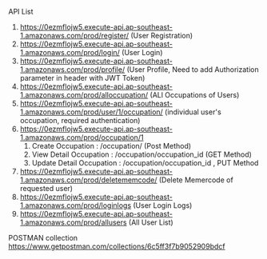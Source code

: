 

API List

1) https://0ezmflojw5.execute-api.ap-southeast-1.amazonaws.com/prod/register/ (User Registration)
2) https://0ezmflojw5.execute-api.ap-southeast-1.amazonaws.com/prod/login/ (User Login)
3) https://0ezmflojw5.execute-api.ap-southeast-1.amazonaws.com/prod/profile/ (User Profile, Need to add Authorization parameter in header with JWT Token)
4) https://0ezmflojw5.execute-api.ap-southeast-1.amazonaws.com/prod/alloccupation/ (ALl Occupations of Users)
5) https://0ezmflojw5.execute-api.ap-southeast-1.amazonaws.com/prod/user/1/occupation/ (individual user's occupation, required authentication)
6) https://0ezmflojw5.execute-api.ap-southeast-1.amazonaws.com/prod/occupation/1 
   1) Create Occupation : /occupation/ (Post Method)
   2) View Detail Occupation : /occupation/occupation_id (GET Method)
   3) Update Detail Occupation : /occupation/occupation_id , PUT Method
7) https://0ezmflojw5.execute-api.ap-southeast-1.amazonaws.com/prod/deletememcode/ (Delete Memercode of requested user)
8) https://0ezmflojw5.execute-api.ap-southeast-1.amazonaws.com/prod/loginlogs (User Login Logs)
9) https://0ezmflojw5.execute-api.ap-southeast-1.amazonaws.com/prod/allusers (All User List)

POSTMAN collection
https://www.getpostman.com/collections/6c5ff3f7b9052909bdcf


